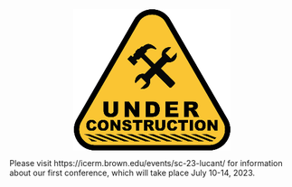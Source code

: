 <img style="display:block; margin:auto;" src="under-construction.png" title="under construction">

<p>Please visit https://icerm.brown.edu/events/sc-23-lucant/ for information about our first conference, which will take place July 10-14, 2023.</p>
